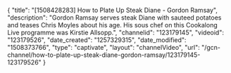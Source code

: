 {
    "title": "[1508428283] How to Plate Up Steak Diane - Gordon Ramsay",
    "description": "Gordon Ramsay serves steak Diane with sauteed potatoes and teases Chris Moyles about his age. His sous chef on this Cookalong Live programme was Kirstie Allsopp.",
    "channelid": "123179145",
    "videoid": "123179526",
    "date_created": "1257329315",
    "date_modified": "1508373766",
    "type": "captivate",
    "layout": "channelVideo",
    "url": "\/gcn-channel\/how-to-plate-up-steak-diane-gordon-ramsay\/123179145-123179526"
}